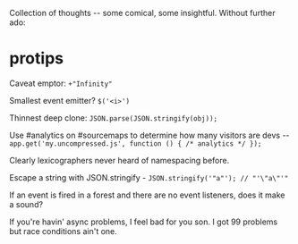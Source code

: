 Collection of thoughts -- some comical, some insightful. Without further ado:

protips
=======
Caveat emptor: `+"Infinity"`

Smallest event emitter? `$('<i>')`

Thinnest deep clone: `JSON.parse(JSON.stringify(obj));`

Use #analytics on #sourcemaps to determine how many visitors are devs -- `app.get('my.uncompressed.js', function () { /* analytics */ });`

Clearly lexicographers never heard of namespacing before.

Escape a string with JSON.stringify - `JSON.stringify('"a"'); // "'\"a\"'"`

If an event is fired in a forest and there are no event listeners, does it make a sound?

If you're havin' async problems, I feel bad for you son. I got 99 problems but race conditions ain't one.